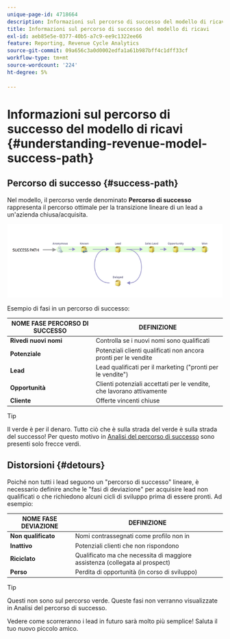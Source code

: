 ```yaml
---
unique-page-id: 4718664
description: Informazioni sul percorso di successo del modello di ricavo - Documentazione di Marketo - Documentazione del prodotto
title: Informazioni sul percorso di successo del modello di ricavi
exl-id: aeb85e5e-0377-40b5-a7c9-ee9c1322ee66
feature: Reporting, Revenue Cycle Analytics
source-git-commit: 09a656c3a0d0002edfa1a61b987bff4c1dff33cf
workflow-type: tm+mt
source-wordcount: '224'
ht-degree: 5%

---
```


# Informazioni sul percorso di successo del modello di ricavi {#understanding-revenue-model-success-path}

## Percorso di successo {#success-path}

Nel modello, il percorso verde denominato **Percorso di successo** rappresenta il percorso ottimale per la transizione lineare di un lead a un&#39;azienda chiusa/acquisita.

![—](assets/image2015-6-12-17-3a12-3a18.png)

Esempio di fasi in un percorso di successo:

| **NOME FASE PERCORSO DI SUCCESSO** | **DEFINIZIONE** |
|---|---|
| **Rivedi nuovi nomi** | Controlla se i nuovi nomi sono qualificati |
| **Potenziale** | Potenziali clienti qualificati non ancora pronti per le vendite |
| **Lead** | Lead qualificati per il marketing (&quot;pronti per le vendite&quot;) |
| **Opportunità** | Clienti potenziali accettati per le vendite, che lavorano attivamente |
| **Cliente** | Offerte vincenti chiuse |

>[!TIP]
>
>Il verde è per il denaro. Tutto ciò che è sulla strada del verde è sulla strada del successo! Per questo motivo in [Analisi del percorso di successo](using-the-success-path-analyzer.md) sono presenti solo frecce verdi.

## Distorsioni {#detours}

Poiché non tutti i lead seguono un &quot;percorso di successo&quot; lineare, è necessario definire anche le &quot;fasi di deviazione&quot; per acquisire lead non qualificati o che richiedono alcuni cicli di sviluppo prima di essere pronti. Ad esempio:

| **NOME FASE DEVIAZIONE** | **DEFINIZIONE** |
|---|---|
| **Non qualificato** | Nomi contrassegnati come profilo non in |
| **Inattivo** | Potenziali clienti che non rispondono |
| **Riciclato** | Qualificato ma che necessita di maggiore assistenza (collegata al prospect) |
| **Perso** | Perdita di opportunità (in corso di sviluppo) |

>[!TIP]
>
>Questi non sono sul percorso verde. Queste fasi non verranno visualizzate in Analisi del percorso di successo.

Vedere come scorreranno i lead in futuro sarà molto più semplice! Saluta il tuo nuovo piccolo amico.
